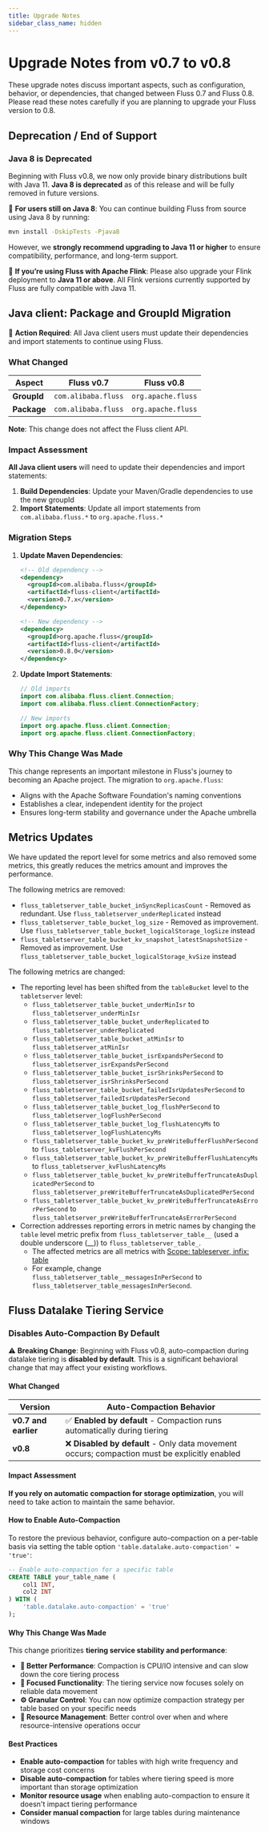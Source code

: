 ```yaml
---
title: Upgrade Notes
sidebar_class_name: hidden
---
```


# Upgrade Notes from v0.7 to v0.8

These upgrade notes discuss important aspects, such as configuration, behavior, or dependencies, that changed between Fluss 0.7 and Fluss 0.8. Please read these notes carefully if you are planning to upgrade your Fluss version to 0.8.

## Deprecation / End of Support

### Java 8 is Deprecated
Beginning with Fluss v0.8, we now only provide binary distributions built with Java 11.
**Java 8 is deprecated** as of this release and will be fully removed in future versions.

🔧 **For users still on Java 8**:
You can continue building Fluss from source using Java 8 by running:
```bash
mvn install -DskipTests -Pjava8
```
However, we **strongly recommend upgrading to Java 11 or higher** to ensure compatibility, performance, and long-term support.

🔁 **If you’re using Fluss with Apache Flink**:
Please also upgrade your Flink deployment to **Java 11 or above**. All Flink versions currently supported by Fluss are fully compatible with Java 11.

## Java client: Package and GroupId Migration

🔧 **Action Required**: All Java client users must update their dependencies and import statements to continue using Fluss.

### What Changed

| Aspect      | Fluss v0.7                   | Fluss v0.8                 |
|-------------|------------------------------|----------------------------|
| **GroupId** | `com.alibaba.fluss`          | `org.apache.fluss`         |
| **Package** | `com.alibaba.fluss`          | `org.apache.fluss`         |

**Note**: This change does not affect the Fluss client API.

### Impact Assessment

**All Java client users** will need to update their dependencies and import statements:

1. **Build Dependencies**: Update your Maven/Gradle dependencies to use the new groupId
2. **Import Statements**: Update all import statements from `com.alibaba.fluss.*` to `org.apache.fluss.*`

### Migration Steps

1. **Update Maven Dependencies**:
   ```xml
   <!-- Old dependency -->
   <dependency>
     <groupId>com.alibaba.fluss</groupId>
     <artifactId>fluss-client</artifactId>
     <version>0.7.x</version>
   </dependency>
   
   <!-- New dependency -->
   <dependency>
     <groupId>org.apache.fluss</groupId>
     <artifactId>fluss-client</artifactId>
     <version>0.8.0</version>
   </dependency>
   ```

2. **Update Import Statements**:
   ```java
   // Old imports
   import com.alibaba.fluss.client.Connection;
   import com.alibaba.fluss.client.ConnectionFactory;
   
   // New imports
   import org.apache.fluss.client.Connection;
   import org.apache.fluss.client.ConnectionFactory;
   ```

### Why This Change Was Made

This change represents an important milestone in Fluss's journey to becoming an Apache project. The migration to `org.apache.fluss`:

- Aligns with the Apache Software Foundation's naming conventions
- Establishes a clear, independent identity for the project
- Ensures long-term stability and governance under the Apache umbrella

## Metrics Updates

We have updated the report level for some metrics and also removed some metrics, this greatly reduces the metrics amount and improves the performance.

The following metrics are removed:

- `fluss_tabletserver_table_bucket_inSyncReplicasCount` - Removed as redundant. Use `fluss_tabletserver_underReplicated` instead
- `fluss_tabletserver_table_bucket_log_size` - Removed as improvement. Use `fluss_tabletserver_table_bucket_logicalStorage_logSize` instead
- `fluss_tabletserver_table_bucket_kv_snapshot_latestSnapshotSize` - Removed as improvement. Use `fluss_tabletserver_table_bucket_logicalStorage_kvSize` instead

The following metrics are changed:

- The reporting level has been shifted from the `tableBucket` level to the `tabletserver` level:
  - `fluss_tabletserver_table_bucket_underMinIsr` to `fluss_tabletserver_underMinIsr`
  - `fluss_tabletserver_table_bucket_underReplicated` to `fluss_tabletserver_underReplicated`
  - `fluss_tabletserver_table_bucket_atMinIsr` to `fluss_tabletserver_atMinIsr`
  - `fluss_tabletserver_table_bucket_isrExpandsPerSecond` to `fluss_tabletserver_isrExpandsPerSecond`
  - `fluss_tabletserver_table_bucket_isrShrinksPerSecond` to `fluss_tabletserver_isrShrinksPerSecond`
  - `fluss_tabletserver_table_bucket_failedIsrUpdatesPerSecond` to `fluss_tabletserver_failedIsrUpdatesPerSecond`
  - `fluss_tabletserver_table_bucket_log_flushPerSecond` to `fluss_tabletserver_logFlushPerSecond`
  - `fluss_tabletserver_table_bucket_log_flushLatencyMs` to `fluss_tabletserver_logFlushLatencyMs`
  - `fluss_tabletserver_table_bucket_kv_preWriteBufferFlushPerSecond` to `fluss_tabletserver_kvFlushPerSecond`
  - `fluss_tabletserver_table_bucket_kv_preWriteBufferFlushLatencyMs` to `fluss_tabletserver_kvFlushLatencyMs`
  - `fluss_tabletserver_table_bucket_kv_preWriteBufferTruncateAsDuplicatedPerSecond` to `fluss_tabletserver_preWriteBufferTruncateAsDuplicatedPerSecond`
  - `fluss_tabletserver_table_bucket_kv_preWriteBufferTruncateAsErrorPerSecond` to `fluss_tabletserver_preWriteBufferTruncateAsErrorPerSecond`
- Correction addresses reporting errors in metric names by changing the `table` level metric prefix from `fluss_tabletserver_table__` (used a double underscore (__)) to `fluss_tabletserver_table_`. 
  - The affected metrics are all metrics with [Scope: tableserver, infix: table](docs/maintenance/observability/monitor-metrics.md#tablebucket)
  - For example, change `fluss_tabletserver_table__messagesInPerSecond` to `fluss_tabletserver_table_messagesInPerSecond`.

## Fluss Datalake Tiering Service

### Disables Auto-Compaction By Default

⚠️ **Breaking Change**: Beginning with Fluss v0.8, auto-compaction during datalake tiering is **disabled by default**. This is a significant behavioral change that may affect your existing workflows.

#### What Changed

| Version                 | Auto-Compaction Behavior                                                                          |
|-------------------------|---------------------------------------------------------------------------------------------------|
| **v0.7 and earlier**    | ✅ **Enabled by default** - Compaction runs automatically during tiering                          |
| **v0.8**                | ❌ **Disabled by default** - Only data movement occurs; compaction must be explicitly enabled     |

#### Impact Assessment

**If you rely on automatic compaction for storage optimization**, you will need to take action to maintain the same behavior.

#### How to Enable Auto-Compaction

To restore the previous behavior, configure auto-compaction on a per-table basis via setting the table option `'table.datalake.auto-compaction' = 'true'`:

```sql title="Flink SQL"
-- Enable auto-compaction for a specific table
CREATE TABLE your_table_name (
    col1 INT,
    col2 INT
) WITH (
    'table.datalake.auto-compaction' = 'true'
);
```

#### Why This Change Was Made

This change prioritizes **tiering service stability and performance**:

- **🚀 Better Performance**: Compaction is CPU/IO intensive and can slow down the core tiering process
- **🎯 Focused Functionality**: The tiering service now focuses solely on reliable data movement
- **⚙️ Granular Control**: You can now optimize compaction strategy per table based on your specific needs
- **🔧 Resource Management**: Better control over when and where resource-intensive operations occur

#### Best Practices

- **Enable auto-compaction** for tables with high write frequency and storage cost concerns
- **Disable auto-compaction** for tables where tiering speed is more important than storage optimization
- **Monitor resource usage** when enabling auto-compaction to ensure it doesn't impact tiering performance
- **Consider manual compaction** for large tables during maintenance windows
